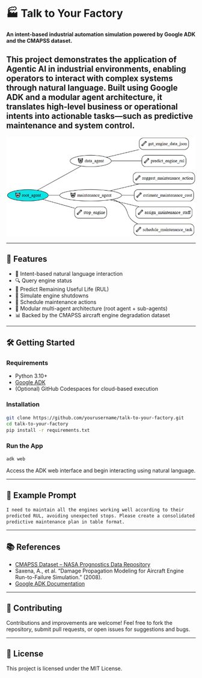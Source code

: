 # 🏭 Talk to Your Factory

**An intent-based industrial automation simulation powered by Google ADK and the CMAPSS dataset.**

This project demonstrates the application of Agentic AI in industrial environments, enabling operators to interact with complex systems through natural language. Built using Google ADK and a modular agent architecture, it translates high-level business or operational intents into actionable tasks—such as predictive maintenance and system control.
---

![Agentic AI Diagram](./agentic-ai.png)

---

## 🚀 Features

- 🧠 Intent-based natural language interaction
- 🔍 Query engine status
- 🔧 Predict Remaining Useful Life (RUL)
- 🛑 Simulate engine shutdowns
- 📅 Schedule maintenance actions  
- 🤖 Modular multi-agent architecture (root agent + sub-agents)
- 📊 Backed by the CMAPSS aircraft engine degradation dataset

---

## 🛠️ Getting Started

### Requirements

- Python 3.10+
- [Google ADK](https://github.com/google-deepmind/adk)
- (Optional) GitHub Codespaces for cloud-based execution

### Installation

```bash
git clone https://github.com/yourusername/talk-to-your-factory.git
cd talk-to-your-factory
pip install -r requirements.txt
````

### Run the App

```bash
adk web
```

Access the ADK web interface and begin interacting using natural language.

---

## 🧪 Example Prompt

```text
I need to maintain all the engines working well according to their predicted RUL, avoiding unexpected stops. Please create a consolidated predictive maintenance plan in table format.
```

---

## 📚 References

* [CMAPSS Dataset – NASA Prognostics Data Repository](https://www.nasa.gov/content/prognostics-center-of-excellence-data-set-repository)
* Saxena, A., et al. “Damage Propagation Modeling for Aircraft Engine Run-to-Failure Simulation.” (2008).
* [Google ADK Documentation](https://google.github.io/adk-docs/)

---

## 🤝 Contributing

Contributions and improvements are welcome! Feel free to fork the repository, submit pull requests, or open issues for suggestions and bugs.

---

## 📄 License

This project is licensed under the MIT License.

